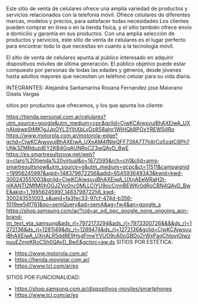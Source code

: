 Este sitio de venta de celulares ofrece una amplia variedad de productos y servicios relacionados con la telefonía móvil. Ofrece celulares de diferentes marcas, modelos y precios, para satisfacer todas necesidades  Los clientes pueden comprar en línea o en la tienda física, y el sitio también ofrece envío a domicilio y garantía en sus productos. Con una amplia selección de productos y servicios, este sitio de venta de celulares es el lugar perfecto para encontrar todo lo que necesitas en cuanto a la tecnología móvil.

El sitio de venta de celulares apunta al público interesado en adquirir dispositivos móviles de última generación. El público objetivo puede estar compuesto por personas de todas las edades y géneros, desde jóvenes hasta adultos mayores que necesiten un teléfono celular para su vida diaria.

INTEGRANTES: 
Alejandra Santamarina
Roxana Fernandez
jose Maiorano
Gisela Vargas

sitios por productos que ofrecemos, y los que apunta los cliente:

https://tienda.personal.com.ar/celulares?utm_source=google&utm_medium=cpc&gclid=CjwKCAjwsvujBhAXEiwA_UXnAIobwpStMK1gJJpOYL3YIhXbLvDz8S8alnr1WjHQk8POxYREW5ijlRo
https://www.motorola.com.ar/motorola-edge?gclid=CjwKCAjwsvujBhAXEiwA_UXnAM4fNleQFF738A7T7h8rCp5zqtC8Ph7UNk3ZMRduzdEY2KB4GqAUNRoCZ3wQAvD_BwE
https://es.smartresultsnow.net/web?q=claro%20tienda%20virtual&o=1672595&rch=ch1&clid=amg-smartresultsnow&utm_source=g&utm_medium=gcpc&ct=11511&campaignid=19956245997&agid=148379872256&adid=654593649343&kwid=kwd-300243551003&gclid=CjwKCAjwsvujBhAXEiwA_UXnAEeWRaH2t-nlKANTI2MfM0hOGJZVo0nc0MLLCiYU9ocCmnBEWKr0dRoCBN4QAvD_BwE&akid=1_19956245997_148379872256_kwd-300243551003_s&ueid=fa3fec33-97cf-474d-b356-1019ee54f761&qo=semQuery&ad=semA&ag=fw4&an=google_s
https://shop.samsung.com/ar/?cid=ar_pd_ppc_google_none_ongoing_aon-brand-im_text_eta_samsung&ads_rl=7972173294&ads_rl=7973300726&&&&ds_rl=1272136&ds_rl=1281149&ds_rl=1289474&ds_rl=1272136&gclid=CjwKCAjwsvujBhAXEiwA_UXnALR5dd8E9HsgFmwYVUO9cA0oGBDoZrWxPaqChtovjOIwzpuuEZmpKRoCSh0QAvD_BwE&gclsrc=aw.ds
SITIOS POR ESTÉTICA:

- https://www.motorola.com.ar/
- https://tienda.movistar.com.ar/
- https://www.tcl.com/ar/es

SITIOS POR FUNCIONALIDAD:

 - https://shop.samsung.com.ar/dispositivos-moviles/smartphones
 - https://www.tcl.com/ar/es
